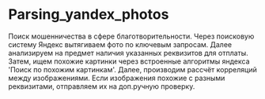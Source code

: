 # Parsing_yandex_photos
Поиск мошенничества в сфере благотворительности.
Через поисковую систему Яндекс вытягиваем фото по ключевым запросам. Далее анализируем на предмет наличия указанных реквизитов для отплаты. 
Затем, ищем похожие картинки через встроенные алгоритмы яндекса 'Поиск по похожим картинкам'.
Далее, производим рассчёт корреляций между изображениями. Если изображения похожие с разными реквизитами, отправляем их на доп.ручную проверку.
